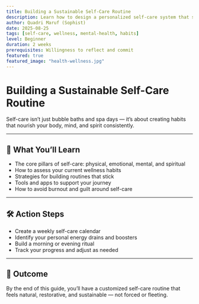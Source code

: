 ```yaml
---
title: Building a Sustainable Self-Care Routine  
description: Learn how to design a personalized self-care system that supports your mental, emotional, and physical well-being.  
author: Quadri Maruf (Sophist)  
date: 2025-08-25  
tags: [self-care, wellness, mental-health, habits]  
level: Beginner  
duration: 2 weeks  
prerequisites: Willingness to reflect and commit  
featured: true  
featured_image: "health-wellness.jpg"  
---
```


# Building a Sustainable Self-Care Routine

Self-care isn’t just bubble baths and spa days — it’s about creating habits that nourish your body, mind, and spirit consistently.

---

## 🌿 What You’ll Learn

- The core pillars of self-care: physical, emotional, mental, and spiritual  
- How to assess your current wellness habits  
- Strategies for building routines that stick  
- Tools and apps to support your journey  
- How to avoid burnout and guilt around self-care  

---

## 🛠️ Action Steps

- Create a weekly self-care calendar  
- Identify your personal energy drains and boosters  
- Build a morning or evening ritual  
- Track your progress and adjust as needed  

---

## 🎯 Outcome

By the end of this guide, you’ll have a customized self-care routine that feels natural, restorative, and sustainable — not forced or fleeting.